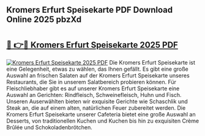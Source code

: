 ## Kromers Erfurt Speisekarte PDF Download Online 2025 pbzXd

# <h2><a href="http://gc84z9i.nevu.top/?p=Kromers+Erfurt+Speisekarte">🔗 👉🔴 Kromers Erfurt Speisekarte 2025 PDF</a></h2>

[![Kromers Erfurt Speisekarte 2025 PDF](https://i.imgur.com/dBaPXMq.png)](http://gc84z9i.nevu.top/?p=Kromers+Erfurt+Speisekarte)
Die Kromers Erfurt Speisekarte ist eine Gelegenheit, etwas zu wählen, das Ihnen gefällt. Es gibt eine große Auswahl an frischen Salaten auf der Kromers Erfurt Speisekarte unseres Restaurants, die Sie in unserem Salatbereich probieren können. Für Fleischliebhaber gibt es auf unserer Kromers Erfurt Speisekarte eine Auswahl an Gerichten: Rindfleisch, Schweinefleisch, Huhn und Fisch. Unseren Auserwählten bieten wir exquisite Gerichte wie Schaschlik und Steak an, die auf einem alten, natürlichen Feuer zubereitet werden. Die Kromers Erfurt Speisekarte unserer Cafeteria bietet eine große Auswahl an Desserts, von traditionellen Kuchen und Kuchen bis hin zu exquisiten Crème Brûlée und Schokoladenbrötchen.
